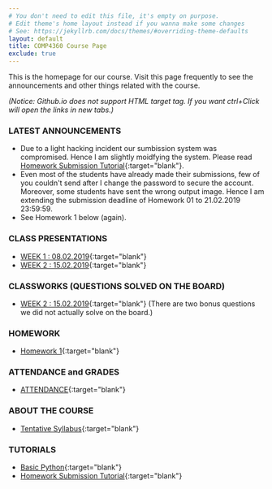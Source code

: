 ```yaml
---
# You don't need to edit this file, it's empty on purpose.
# Edit theme's home layout instead if you wanna make some changes
# See: https://jekyllrb.com/docs/themes/#overriding-theme-defaults
layout: default
title: COMP4360 Course Page
exclude: true
---
```


This is the homepage for our course. Visit this page frequently to see the announcements and other things related with the course.

_(Notice: Github.io does not support HTML target tag. If you want ctrl+Click will open the links in new tabs.)_


### **LATEST ANNOUNCEMENTS**

- Due to a light hacking incident our sumbission system was compromised. Hence I am slightly moidfying the system. Please read [Homework Submission Tutorial](/tutorials/homework-submission-tutorial/){:target="blank"}.
- Even most of the students have already made their submissions, few of you couldn't send after I change the password to secure the account. Moreover, some students have sent the wrong output image. Hence I am extending the submission deadline of Homework 01 to 21.02.2019 23:59:59.
- See Homework 1 below (again).


### **CLASS PRESENTATIONS**
- [WEEK 1 : 08.02.2019](https://docs.google.com/presentation/d/15CgUzOMa9H-jxMAjTw6iCbmaI_RXIbR76VgI0VQywTA/edit?usp=sharing){:target="blank"}
- [WEEK 2 : 15.02.2019](https://docs.google.com/presentation/d/1O2UdqBU7esl2hefXjT58tL-HsyoXR0W2NkTjnGjs7KI/edit?usp=sharing){:target="blank"}


### **CLASSWORKS (QUESTIONS SOLVED ON THE BOARD)**
- [WEEK 2 : 15.02.2019](https://drive.google.com/file/d/1qb9JY9PVwFaVk32ryVhdJZlnNNRG5-Cn/view?usp=sharing){:target="blank"} (There are two bonus questions we did not actually solve on the board.)


### **HOMEWORK**

- [Homework 1](/homeworks/homework-01/){:target="blank"}


### **ATTENDANCE and GRADES**

- [ATTENDANCE](https://docs.google.com/spreadsheets/d/e/2PACX-1vQi_SM1nSkfqj26a5iR9_oE8eUeCJTJRT6oMyfgSqM1wKN_MhCEI9A4bnHf4z16rqhzAuu0ReQ8_tE8/pubhtml?gid=1713380079&single=true){:target="blank"}


### **ABOUT THE COURSE**

- [Tentative Syllabus](syllabus/){:target="blank"}


### **TUTORIALS**

- [Basic Python](/tutorials/basic-python-tutorial/){:target="blank"}
- [Homework Submission Tutorial](/tutorials/homework-submission-tutorial/){:target="blank"}


<!-- 
### **PYTHON SCRIPTS**

 - You can reach the sample python scripts we see in the lectures [here](https://github.com/comp4360/comp4360.github.io/tree/master/scripts){:target="blank"}.


-->
